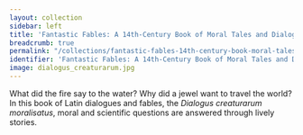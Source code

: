```yaml
---
layout: collection
sidebar: left
title: 'Fantastic Fables: A 14th-Century Book of Moral Tales and Dialogues'
breadcrumb: true
permalink: "/collections/fantastic-fables-14th-century-book-moral-tales-and-dialogues/"
identifier: 'Fantastic Fables: A 14th-Century Book of Moral Tales and Dialogues'
image: dialogus_creaturarum.jpg
---
```


What did the fire say to the water? Why did a jewel want to travel the world? In this book of Latin dialogues and fables, the <em>Dialogus creaturarum moralisatus</em>,  moral and scientific questions are answered through lively stories.